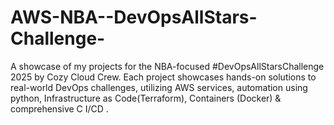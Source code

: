 # AWS-NBA--DevOpsAllStars-Challenge-
A showcase of my projects for the NBA-focused  #DevOpsAllStarsChallenge 2025 by Cozy Cloud Crew. Each project showcases hands-on solutions to real-world DevOps challenges, utilizing AWS services, automation using python,  Infrastructure as Code(Terraform), Containers (Docker) &amp; comprehensive C I/CD .
